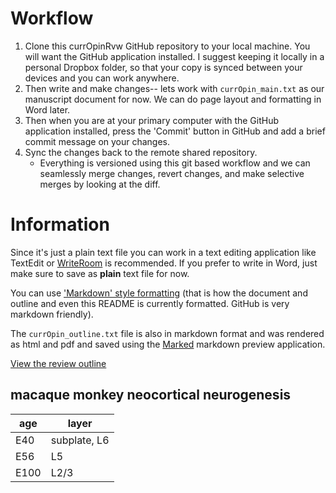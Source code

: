# Workflow

1. Clone this currOpinRvw GitHub repository to your local machine. You will want the GitHub application installed. I suggest keeping it locally in a personal Dropbox folder, so that your copy is synced between your devices and you can work anywhere. 
2. Then write and make changes-- lets work with `currOpin_main.txt` as our manuscript document for now. We can do page layout and formatting in Word later.
3. Then when you are at your primary computer with the GitHub application installed, press the 'Commit' button in GitHub and add a brief commit message on your changes.
4. Sync the changes back to the remote shared repository. 
	* Everything is versioned using this git based workflow and we can seamlessly merge changes, revert changes, and make selective merges by looking at the diff. 


# Information
Since it's just a plain text file you can work in a text editing application like TextEdit or [WriteRoom](http://www.hogbaysoftware.com/products/writeroom) is recommended. If you prefer to write in Word, just make sure to save as **plain** text file for now.

You can use ['Markdown' style formatting](http://daringfireball.net/projects/markdown/syntax) (that is how the document and outline and even this README is currently formatted. GitHub is very markdown friendly).

The `currOpin_outline.txt` file is also in markdown format and was rendered as html and pdf and saved using the [Marked](http://markedapp.com) markdown preview application. 

[View the review outline](currOpin_outline.md)


## macaque monkey neocortical neurogenesis

age | layer
--- | ---
E40 | subplate, L6
E56 | L5
E100 | L2/3

